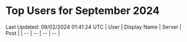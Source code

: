 # Top Users for September 2024
Last Updated: 09/02/2024 01:41:24 UTC
| User | Display Name | Server | Post |
| -- | -- | -- | -- |
